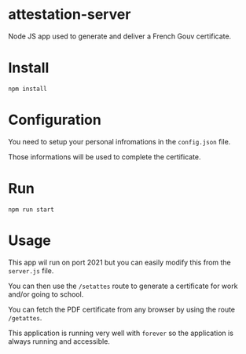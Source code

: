 # attestation-server
Node JS app used to generate and deliver a French Gouv certificate.

# Install
`npm install`

# Configuration
You need to setup your personal infromations in the `config.json` file.

Those informations will be used to complete the certificate.

# Run
`npm run start`

# Usage
This app wil run on port 2021 but you can easily modify this from the `server.js` file.

You can then use the `/setattes` route to generate a certificate for work and/or going to school.

You can fetch the PDF certificate from any browser by using the route `/getattes`.

This application is running very well with `forever` so the application is always running and accessible.
